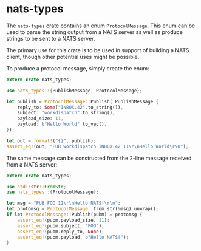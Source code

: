 # nats-types

 The `nats-types` crate contains an enum `ProtocolMessage`. This enum can be used to
 parse the string output from a NATS server as well as produce strings to be sent to
 a NATS server.

 The primary use for this crate is to be used in support of building a NATS client, though
 other potential uses might be possible.

 To produce a protocol message, simply create the enum:
 ```rust
 extern crate nats_types;

 use nats_types::{PublishMessage, ProtocolMessage};

 let publish = ProtocolMessage::Publish( PublishMessage {
     reply_to: Some("INBOX.42".to_string()),
     subject: "workdispatch".to_string(),
     payload_size: 11,
     payload: b"Hello World".to_vec(),
 });

 let out = format!("{}", publish);
 assert_eq!(out, "PUB workdispatch INBOX.42 11\r\nHello World\r\n");
 ```

 The same message can be constructed from the 2-line message received from a NATS server:
 ```rust
 extern crate nats_types;

 use std::str::FromStr;
 use nats_types::{ProtocolMessage};

 let msg = "PUB FOO 11\r\nHello NATS!\r\n";
 let protomsg = ProtocolMessage::from_str(&msg).unwrap();
 if let ProtocolMessage::Publish(pubm) = protomsg {
     assert_eq!(pubm.payload_size, 11);
     assert_eq!(pubm.subject, "FOO");
     assert_eq!(pubm.reply_to, None);
     assert_eq!(pubm.payload, b"Hello NATS!");
 }
 ```